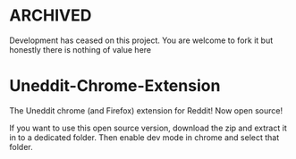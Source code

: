 # ARCHIVED
Development has ceased on this project. You are welcome to fork it but honestly there is nothing of value here

# Uneddit-Chrome-Extension
The Uneddit chrome (and Firefox) extension for Reddit! Now open source!

If you want to use this open source version, download the zip and extract it in to a dedicated folder. Then enable dev mode in chrome and select that folder.
